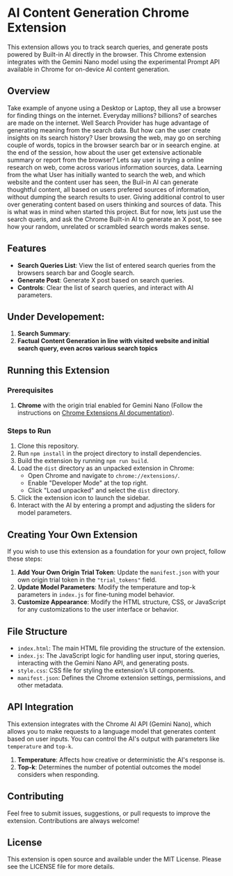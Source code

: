 # AI Content Generation Chrome Extension

 This extension allows you to track search queries, and generate posts powered by Built-in AI directly in the browser.
 This Chrome extension integrates with the Gemini Nano model using the experimental Prompt API available in Chrome for on-device AI content generation. 

## Overview
Take example of anyone using a Desktop or Laptop, they all use a browser for finding things on the internet.
Everyday millions? billions? of searches are made on the internet. Well Search Provider has huge advantage of generating meaning from the search data. But how can the user create insights on its search history? User browsing the web, may go on serching couple of words, topics in the browser search bar or in seearch engine. at the end of the session, how about the user get extensive actionable summary or report from the browser? Lets say user is trying a online research on web, come across various information sources, data. Learning from the what User has initially wanted to search the web, and which website and the content user has seen, the Buil-in AI can generate thoughtful content, all based on users prefered sources of information, without dumping the search results to user. Giving additional control to user over generating content based on users thinking and sources of data. This is what was in mind when started this project. 
But for now, lets just use the search queris, and ask the Chrome Built-in AI to generate an X post, to see how your random, unrelated or scrambled search words makes sense.


## Features

- **Search Queries List**: View the list of entered search queries from the browsers search bar and Google search.
- **Generate Post**: Generate X post based on search queries.
- **Controls**: Clear the list of search queries, and interact with AI parameters.

## Under Developement:
1. **Search Summary**:
2. **Factual Content Generation in line with visited website and initial search query, even acros various search topics**





## Running this Extension

### Prerequisites
1. **Chrome** with the origin trial enabled for Gemini Nano (Follow the instructions on [Chrome Extensions AI documentation](https://developer.chrome.com/docs/extensions/ai/prompt-api)).

### Steps to Run

1. Clone this repository.
2. Run `npm install` in the project directory to install dependencies.
3. Build the extension by running `npm run build`.
4. Load the `dist` directory as an unpacked extension in Chrome:
   - Open Chrome and navigate to `chrome://extensions/`.
   - Enable "Developer Mode" at the top right.
   - Click "Load unpacked" and select the `dist` directory.
5. Click the extension icon to launch the sidebar.
6. Interact with the AI by entering a prompt and adjusting the sliders for model parameters.



## Creating Your Own Extension

If you wish to use this extension as a foundation for your own project, follow these steps:

1. **Add Your Own Origin Trial Token**: Update the `manifest.json` with your own origin trial token in the `"trial_tokens"` field.
2. **Update Model Parameters**: Modify the temperature and top-k parameters in `index.js` for fine-tuning model behavior.
3. **Customize Appearance**: Modify the HTML structure, CSS, or JavaScript for any customizations to the user interface or behavior.

## File Structure

- `index.html`: The main HTML file providing the structure of the extension.
- `index.js`: The JavaScript logic for handling user input, storing queries, interacting with the Gemini Nano API, and generating posts.
- `style.css`: CSS file for styling the extension's UI components.
- `manifest.json`: Defines the Chrome extension settings, permissions, and other metadata.

## API Integration

This extension integrates with the Chrome AI API (Gemini Nano), which allows you to make requests to a language model that generates content based on user inputs. You can control the AI's output with parameters like `temperature` and `top-k`.

1. **Temperature**: Affects how creative or deterministic the AI's response is.
2. **Top-k**: Determines the number of potential outcomes the model considers when responding.

## Contributing

Feel free to submit issues, suggestions, or pull requests to improve the extension. Contributions are always welcome!

## License

This extension is open source and available under the MIT License. Please see the LICENSE file for more details.
